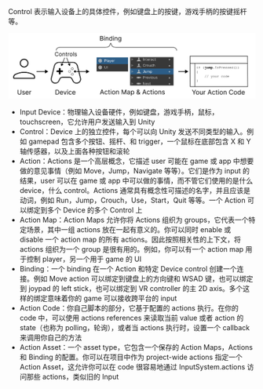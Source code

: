 Control 表示输入设备上的具体控件，例如键盘上的按键，游戏手柄的按键摇杆等。

![ConceptsOverview](image/ConceptsOverview.png)

- Input Device：物理输入设备硬件，例如键盘，游戏手柄，鼠标，touchscreen，它允许用户发送输入到 Unity
- Control：Device 上的独立控件，每个可以向 Unity 发送不同类型的输入。例如 gamepad 包含多个按钮、摇杆、和 trigger，一个鼠标在底部包含 X 和 Y 轴传感器，以及上面各种按钮和滚轮
- Action：Actions 是一个高层概念，它描述 user 可能在 game 或 app 中想要做的意见事情（例如 Move，Jump，Navigate 等等）。它们是作为 input 的结果，user 可以在 game 或 app 中可以做的事情，而不管它们使用的是什么 device，什么 control。Actions 通常具有概念性可描述的名字，并且应该是动词，例如 Run，Jump，Crouch，Use，Start，Quit 等等。一个 Action 可以绑定到多个 Device 的多个 Control 上
- Action Map：Action Maps 允许你将 Actions 组织为 groups，它代表一个特定场景，其中一组 actions 放在一起有意义的。你可以同时 enable 或 disable 一个 action map 的所有 actions。因此按照相关性的上下文，将 actions 组织为一个 group 是很有用的。例如，你可以有一个 action map 用于控制 player，另一个用于 game 的 UI
- Binding：一个 binding 在一个 Action 和特定 Device control 创建一个连接。例如 Move action 可以绑定到键盘上的方向键和 WSAD 键，也可以绑定到 joypad 的 left stick，也可以绑定到 VR controller 的主 2D axis。多个这样的绑定意味着你的 game 可以接收跨平台的 input
- Action Code：你自己脚本的部分，它基于配置的 actions 执行。在你的 code 中，可以使用 actions references 来读取当前 value 或者 action 的 state（也称为 polling，轮询），或者当 actions 执行时，设置一个 callback 来调用你自己的方法
- Action Asset：一个 asset type，它包含一个保存的 Action Maps，Actions 和 Binding 的配置。你可以在项目中作为 project-wide actions 指定一个 Action Asset，这允许你可以在 code 很容易地通过 InputSystem.actions 访问那些 actions，类似旧的 Input
